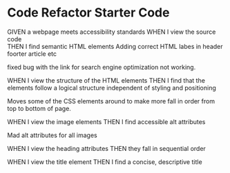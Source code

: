 # Code Refactor Starter Code


GIVEN a webpage meets accessibility standards
WHEN I view the source code  
THEN I find semantic HTML elements
Adding correct HTML labes in header foorter article etc

fixed bug with the link for search engine optimization not working. 


WHEN I view the structure of the HTML elements
THEN I find that the elements follow a logical structure independent of styling and positioning

Moves some of the CSS elements around to make more fall in order from top to bottom of page. 


WHEN I view the image elements
THEN I find accessible alt attributes

Mad alt attributes for all images


WHEN I view the heading attributes
THEN they fall in sequential order


WHEN I view the title element
THEN I find a concise, descriptive title
